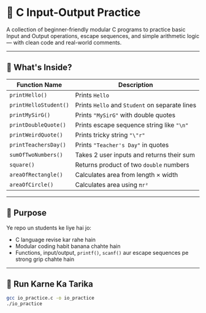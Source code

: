 # 🧠 C Input-Output Practice

A collection of beginner-friendly modular C programs to practice basic Input and Output operations, escape sequences, and simple arithmetic logic — with clean code and real-world comments.

---

## 📌 What's Inside?

| Function Name         | Description                                           |
|-----------------------|-------------------------------------------------------|
| `printHello()`        | Prints `Hello`                                        |
| `printHelloStudent()` | Prints `Hello` and `Student` on separate lines        |
| `printMySirG()`       | Prints `"MySirG"` with double quotes                  |
| `printDoubleQuote()`  | Prints escape sequence string like `"\n"`             |
| `printWeirdQuote()`   | Prints tricky string `"\"r"`                          |
| `printTeachersDay()`  | Prints `"Teacher's Day"` in quotes                    |
| `sumOfTwoNumbers()`   | Takes 2 user inputs and returns their sum             |
| `square()`            | Returns product of two `double` numbers               |
| `areaOfRectangle()`   | Calculates area from length × width                   |
| `areaOfCircle()`      | Calculates area using `πr²`                           |

---

## 🎯 Purpose

Ye repo un students ke liye hai jo:
- C language revise kar rahe hain
- Modular coding habit banana chahte hain
- Functions, input/output, `printf()`, `scanf()` aur escape sequences pe strong grip chahte hain

---

## 🚀 Run Karne Ka Tarika

```bash
gcc io_practice.c -o io_practice
./io_practice
